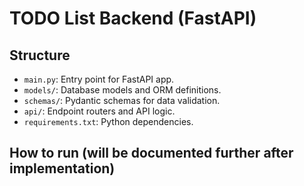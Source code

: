 # TODO List Backend (FastAPI)

## Structure

- `main.py`: Entry point for FastAPI app.
- `models/`: Database models and ORM definitions.
- `schemas/`: Pydantic schemas for data validation.
- `api/`: Endpoint routers and API logic.
- `requirements.txt`: Python dependencies.

## How to run (will be documented further after implementation)
